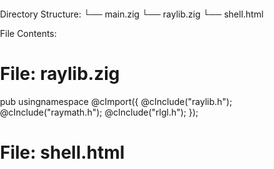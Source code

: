 Directory Structure:
└── main.zig
└── raylib.zig
└── shell.html

File Contents:

File: raylib.zig
================================================
pub usingnamespace @cImport({
    @cInclude("raylib.h");
    @cInclude("raymath.h");
    @cInclude("rlgl.h");
});


File: shell.html
================================================
<!doctype html>
<html lang="en-us">

<head>
	<meta charset="utf-8">
	<meta http-equiv="Content-Type" content="text/html; charset=utf-8">
	<title>15 Game</title>
	<link rel="icon" href="favicon.ico" type="image/x-icon">
	<style>
		body {
			padding: 0;
			margin: 0;
		}

		.emscripten {
			padding-right: 0;
			margin-left: auto;
			margin-right: auto;
			display: block;
		}

		textarea.emscripten {
			font-family: monospace;
			width: 80%;
		}

		div.emscripten {
			text-align: center;
		}

		div.emscripten_border {
			border: 1px solid black;
		}

		/* the canvas *must not* have any border or padding, or mouse coords will be wrong */
		canvas.emscripten {
			border: 0px none;
			background-color: black;
		}

		.spinner {
			height: 50px;
			width: 50px;
			margin: 0px auto;
			-webkit-animation: rotation .8s linear infinite;
			-moz-animation: rotation .8s linear infinite;
			-o-animation: rotation .8s linear infinite;
			animation: rotation 0.8s linear infinite;
			border-left: 10px solid rgb(0, 150, 240);
			border-right: 10px solid rgb(0, 150, 240);
			border-bottom: 10px solid rgb(0, 150, 240);
			border-top: 10px solid rgb(100, 0, 200);
			border-radius: 100%;
			background-color: rgb(200, 100, 250);
		}

		@-webkit-keyframes rotation {
			from {
				-webkit-transform: rotate(0deg);
			}

			to {
				-webkit-transform: rotate(360deg);
			}
		}

		@-moz-keyframes rotation {
			from {
				-moz-transform: rotate(0deg);
			}

			to {
				-moz-transform: rotate(360deg);
			}
		}

		@-o-keyframes rotation {
			from {
				-o-transform: rotate(0deg);
			}

			to {
				-o-transform: rotate(360deg);
			}
		}

		@keyframes rotation {
			from {
				transform: rotate(0deg);
			}

			to {
				transform: rotate(360deg);
			}
		}
	</style>
</head>

<body>
	<figure style="overflow:visible;" id="spinner">
		<div class="spinner"></div>
		<center style="margin-top:0.5em"><strong>emscripten</strong></center>
	</figure>
	<div class="emscripten" id="status">Downloading...</div>
	<div class="emscripten">
		<progress value="0" max="100" id="progress" hidden=1></progress>
	</div>
	<div class="emscripten_border">
		<canvas class="emscripten" id="canvas" oncontextmenu="event.preventDefault()" tabindex=-1></canvas>
	</div>
	<hr />
	<div class="emscripten">
		<input type="checkbox" id="resize">Resize canvas
		<input type="checkbox" id="pointerLock" checked>Lock/hide mouse pointer
		&nbsp;&nbsp;&nbsp;
		<input type="button" value="Fullscreen"
			onclick="Module.requestFullscreen(document.getElementById('pointerLock').checked, 
                                                                                document.getElementById('resize').checked)">
	</div>

	<hr />
	<textarea class="emscripten" id="output" rows="8"></textarea>
	<hr>
	<script type='text/javascript'>
		var statusElement = document.getElementById('status');
		var progressElement = document.getElementById('progress');
		var spinnerElement = document.getElementById('spinner');

		var Module = {
			print: (function () {
				var element = document.getElementById('output');
				if (element) element.value = ''; // clear browser cache
				return (...args) => {
					var text = args.join(' ');
					// These replacements are necessary if you render to raw HTML
					//text = text.replace(/&/g, "&amp;");
					//text = text.replace(/</g, "&lt;");
					//text = text.replace(/>/g, "&gt;");
					//text = text.replace('\n', '<br>', 'g');
					console.log(text);
					if (element) {
						element.value += text + "\n";
						element.scrollTop = element.scrollHeight; // focus on bottom
					}
				};
			})(),
			canvas: (() => {
				var canvas = document.getElementById('canvas');

				// As a default initial behavior, pop up an alert when webgl context is lost. To make your
				// application robust, you may want to override this behavior before shipping!
				// See http://www.khronos.org/registry/webgl/specs/latest/1.0/#5.15.2
				canvas.addEventListener("webglcontextlost", (e) => {alert('WebGL context lost. You will need to reload the page.'); e.preventDefault();}, false);
				canvas.addEventListener("keydown", (e) => {
					if (["Space", "ArrowUp", "ArrowDown", "ArrowLeft", "ArrowRight", "F1", "F3", "F5"].indexOf(e.code) > -1) {
						e.preventDefault();
					}
				}, false);
				canvas.focus();

				return canvas;
			})(),
			setStatus: (text) => {
				if (!Module.setStatus.last) Module.setStatus.last = {time: Date.now(), text: ''};
				if (text === Module.setStatus.last.text) return;
				var m = text.match(/([^(]+)\((\d+(\.\d+)?)\/(\d+)\)/);
				var now = Date.now();
				if (m && now - Module.setStatus.last.time < 30) return; // if this is a progress update, skip it if too soon
				Module.setStatus.last.time = now;
				Module.setStatus.last.text = text;
				if (m) {
					text = m[1];
					progressElement.value = parseInt(m[2]) * 100;
					progressElement.max = parseInt(m[4]) * 100;
					progressElement.hidden = false;
					spinnerElement.hidden = false;
				} else {
					progressElement.value = null;
					progressElement.max = null;
					progressElement.hidden = true;
					if (!text) spinnerElement.hidden = true;
				}
				statusElement.innerHTML = text;
			},
			totalDependencies: 0,
			monitorRunDependencies: (left) => {
				this.totalDependencies = Math.max(this.totalDependencies, left);
				Module.setStatus(left ? 'Preparing... (' + (this.totalDependencies - left) + '/' + this.totalDependencies + ')' : 'All downloads complete.');
			}
		};
		Module.setStatus('Downloading...');
		window.onerror = () => {
			Module.setStatus('Exception thrown, see JavaScript console');
			spinnerElement.style.display = 'none';
			Module.setStatus = (text) => {
				if (text) console.error('[post-exception status] ' + text);
			};
		};
	</script>
	{{{ SCRIPT }}}
</body>

</html>


File: main.zig
================================================
const rl = @import("raylib.zig");
const std = @import("std");

// Define Car struct
const Car = struct {
    texture: rl.Texture2D,
    position: rl.Vector2,
    speed: i32,
};

// Define Pear struct
const Pear = struct {
    position: rl.Vector2,
    velocity: rl.Vector2,
    lifetime: f32,
};

const SCREEN_WIDTH = 800;
const SCREEN_HEIGHT = 640;

fn drawGrassTexture(texture: rl.Texture2D, offset: f32, side: enum { Left, Right }) void {
    const x = if (side == .Left) 0 else @as(f32, @floatFromInt(@divFloor(SCREEN_WIDTH * 2, 3)));
    rl.DrawTextureRec(texture, rl.Rectangle{ .x = 0, .y = offset, .width = @as(f32, @floatFromInt(@divFloor(SCREEN_WIDTH, 3))), .height = @as(f32, @floatFromInt(SCREEN_HEIGHT)) }, rl.Vector2{ .x = x, .y = -offset }, rl.WHITE);
    rl.DrawTextureRec(texture, rl.Rectangle{ .x = 0, .y = 0, .width = @as(f32, @floatFromInt(@divFloor(SCREEN_WIDTH, 3))), .height = offset }, rl.Vector2{ .x = x, .y = @as(f32, @floatFromInt(SCREEN_HEIGHT)) - offset }, rl.WHITE);
}

// Enhanced collision detection using AABB (Axis-Aligned Bounding Box) algorithm
fn checkCollisionAABB(rect1: rl.Rectangle, rect2: rl.Rectangle) bool {
    return rect1.x < rect2.x + rect2.width and
        rect1.x + rect1.width > rect2.x and
        rect1.y < rect2.y + rect2.height and
        rect1.y + rect1.height > rect2.y;
}

// Enhanced collision detection using SAT (Separating Axis Theorem) algorithm
fn checkCollisionSAT(rect1: rl.Rectangle, rect2: rl.Rectangle) bool {
    const axes = [_]rl.Vector2{
        rl.Vector2{ .x = 1, .y = 0 }, // X-axis
        rl.Vector2{ .x = 0, .y = 1 }, // Y-axis
    };

    for (axes) |axis| {
        const proj1 = projectRectangle(rect1, axis);
        const proj2 = projectRectangle(rect2, axis);

        if (!overlap(proj1, proj2)) {
            return false;
        }
    }

    return true;
}

// Helper function to project a rectangle onto an axis
fn projectRectangle(rect: rl.Rectangle, axis: rl.Vector2) [2]f32 {
    const corners = [_]rl.Vector2{
        rl.Vector2{ .x = rect.x, .y = rect.y },
        rl.Vector2{ .x = rect.x + rect.width, .y = rect.y },
        rl.Vector2{ .x = rect.x, .y = rect.y + rect.height },
        rl.Vector2{ .x = rect.x + rect.width, .y = rect.y + rect.height },
    };

    var min = std.math.inf(f32);
    var max = -std.math.inf(f32);

    for (corners) |corner| {
        const dot = corner.x * axis.x + corner.y * axis.y;
        min = @min(min, dot);
        max = @max(max, dot);
    }

    return [2]f32{ min, max };
}

// Helper function to check if two projections overlap
fn overlap(proj1: [2]f32, proj2: [2]f32) bool {
    return proj1[0] <= proj2[1] and proj1[1] >= proj2[0];
}

// Enhanced collision detection with spatial partitioning using Quadtree
const Quadtree = struct {
    bounds: rl.Rectangle,
    objects: std.ArrayList(rl.Rectangle),
    nodes: [4]?*Quadtree,

    fn init(bounds: rl.Rectangle) Quadtree {
        return Quadtree{
            .bounds = bounds,
            .objects = std.ArrayList(rl.Rectangle).init(std.heap.page_allocator),
            .nodes = [4]?*Quadtree{ null, null, null, null },
        };
    }

    fn insert(self: *Quadtree, rect: rl.Rectangle) !void {
        if (!checkCollisionAABB(rect, self.bounds)) {
            return;
        }

        if (self.objects.items.len < 4) {
            try self.objects.append(rect);
            return;
        }

        if (self.nodes[0] == null) {
            const subWidth = self.bounds.width / 2;
            const subHeight = self.bounds.height / 2;
            const x = self.bounds.x;
            const y = self.bounds.y;

            self.nodes[0] = try std.heap.page_allocator.create(Quadtree);
            self.nodes[0].?.* = Quadtree.init(rl.Rectangle{ .x = x, .y = y, .width = subWidth, .height = subHeight });

            self.nodes[1] = try std.heap.page_allocator.create(Quadtree);
            self.nodes[1].?.* = Quadtree.init(rl.Rectangle{ .x = x + subWidth, .y = y, .width = subWidth, .height = subHeight });

            self.nodes[2] = try std.heap.page_allocator.create(Quadtree);
            self.nodes[2].?.* = Quadtree.init(rl.Rectangle{ .x = x, .y = y + subHeight, .width = subWidth, .height = subHeight });

            self.nodes[3] = try std.heap.page_allocator.create(Quadtree);
            self.nodes[3].?.* = Quadtree.init(rl.Rectangle{ .x = x + subWidth, .y = y + subHeight, .width = subWidth, .height = subHeight });
        }

        for (self.nodes) |node| {
            try node.?.insert(rect);
        }
    }

    fn query(self: *Quadtree, rect: rl.Rectangle, found: *std.ArrayList(rl.Rectangle)) !void {
        if (!checkCollisionAABB(rect, self.bounds)) {
            return;
        }

        for (self.objects.items) |obj| {
            if (checkCollisionAABB(rect, obj)) {
                try found.append(obj);
            }
        }

        if (self.nodes[0] != null) {
            for (self.nodes) |node| {
                try node.?.query(rect, found);
            }
        }
    }
};

// Replace the existing collision detection in handleCarCollision with the enhanced version
fn handleCarCollision(playerCar: *Car, otherCar: rl.Vector2, otherCarSize: rl.Vector2, vulnerable: *bool, lives: *i32, carCrash: rl.Sound, pears: *std.ArrayList(Pear), rand: std.Random) !void {
    const rec1 = rl.Rectangle{
        .x = playerCar.position.x,
        .y = playerCar.position.y,
        .width = @floatFromInt(playerCar.texture.width),
        .height = @floatFromInt(playerCar.texture.height),
    };

    const rec2 = rl.Rectangle{
        .x = otherCar.x,
        .y = otherCar.y,
        .width = otherCarSize.x,
        .height = otherCarSize.y,
    };

    if (checkCollisionSAT(rec1, rec2)) {
        if (vulnerable.*) {
            lives.* -= 1;
            vulnerable.* = false;
            rl.PlaySound(carCrash);

            try pears.append(Pear{
                .position = rl.Vector2{
                    .x = playerCar.position.x,
                    .y = playerCar.position.y,
                },
                .velocity = rl.Vector2{
                    .x = rand.float(f32) * 200 - 100,
                    .y = rand.float(f32) * 100 + 50,
                },
                .lifetime = 3.0,
            });
        }
        playerCar.position.y -= @as(f32, @floatFromInt(playerCar.texture.height)) - 10;
    }
}

fn updateCarPosition(carPos: *rl.Vector2, carSpeed: *f32, rand: std.Random, carsTextures: rl.Texture2D) void {
    carPos.y += carSpeed.*;

    if (carPos.y > @as(f32, @floatFromInt(SCREEN_HEIGHT))) {
        carPos.y = -@as(f32, @floatFromInt(carsTextures.height));

        carPos.x = @as(f32, @floatFromInt(SCREEN_WIDTH)) / 3 +
            rand.float(f32) * @as(f32, @floatFromInt(SCREEN_WIDTH)) / 3;

        carSpeed.* = @as(f32, @floatFromInt(rand.intRangeAtMost(i32, 6, 10)));
    }
}

fn drawGameStats(score: i32, lives: i32) !void {
    rl.DrawRectangle(10, 10, 100, 75, rl.SKYBLUE);
    rl.DrawRectangleLines(10, 10, 100, 75, rl.SKYBLUE);

    rl.DrawFPS(710, 10);
    rl.DrawText("Game Stats", 20, 20, 10, rl.BLACK);

    var scoring: [20]u8 = undefined;
    const scoreText = try std.fmt.bufPrintZ(&scoring, "Score: {d}/1000", .{score});
    rl.DrawText(scoreText, 20, 40, 10, rl.DARKGRAY);
    var livesScoring: [20]u8 = undefined;
    const livesText = try std.fmt.bufPrintZ(&livesScoring, "Lives: {d}/9", .{lives});
    rl.DrawText(livesText, 20, 60, 10, rl.DARKGRAY);
}

fn updatePears(pears: *std.ArrayList(Pear), deltaTime: f32) !void {
    var i: usize = 0;
    while (i < pears.items.len) {
        var pear = &pears.items[i];
        pear.position.x += pear.velocity.x * deltaTime;
        pear.position.y += pear.velocity.y * deltaTime;
        pear.velocity.y += 500 * deltaTime; // Add gravity
        pear.lifetime -= deltaTime;

        if (pear.lifetime <= 0 or pear.position.y > SCREEN_HEIGHT) {
            _ = pears.swapRemove(i);
        } else {
            i += 1;
        }
    }
}

pub fn main() anyerror!void {

    // Initialize window
    rl.InitWindow(SCREEN_WIDTH, SCREEN_HEIGHT, "Tiny Car Game");
    defer rl.CloseWindow(); // Ensure window is closed when function exits

    // Initialize Audio
    rl.InitAudioDevice();
    defer rl.CloseAudioDevice();

    rl.SetTargetFPS(60); // Set target frame rate

    // Load car texture
    const carTexture = rl.LoadTexture("resources/textures/car.png");
    defer rl.UnloadTexture(carTexture);

    // Load pear texture
    const pearTexture = rl.LoadTexture("resources/textures/pear.png");
    defer rl.UnloadTexture(pearTexture);

    // Initialize pears list
    var pears = std.ArrayList(Pear).init(std.heap.page_allocator);
    defer pears.deinit();

    // // Initialize player car
    var car = Car{ .texture = carTexture, .position = rl.Vector2{
        .x = @as(f32, @floatFromInt(SCREEN_WIDTH)) / 2 - @as(f32, @floatFromInt(carTexture.width)) / 2,
        .y = @as(f32, @floatFromInt(SCREEN_HEIGHT)) * 3 / 5,
    }, .speed = 2 };

    try std.io.getStdOut().writer().print("Car {any}/n", .{car});
    const speedMovement = 4;

    // Load trees texture
    const treesTexture = rl.LoadTexture("resources/textures/trees.png");
    defer rl.UnloadTexture(treesTexture);

    // Define source rectangles for trees
    var sourceRects = [_]rl.Rectangle{.{
        .width = 48,
        .height = 48,
        .x = 0,
        .y = 0,
    }} ** 3;
    for (&sourceRects, 0..) |*rect, i| {
        rect.x = @as(f32, @floatFromInt(i)) * rect.width;
    }

    // Randomize positions of trees
    const treesNum = rl.GetRandomValue(10, 27);
    var treesPos = try std.ArrayList(rl.Vector2).initCapacity(std.heap.page_allocator, @intCast(treesNum));
    defer treesPos.deinit();

    var i: usize = 0;

    while (i < treesNum) : (i += 1) {
        var pos = rl.Vector2{ .x = if (i < @divFloor(treesNum, 2))
            @as(f32, @floatFromInt(rl.GetRandomValue(1, SCREEN_WIDTH / 3)))
        else
            @as(f32, @floatFromInt(rl.GetRandomValue(2 * SCREEN_WIDTH / 3, SCREEN_WIDTH))), .y = @as(f32, @floatFromInt(rl.GetRandomValue(0, SCREEN_HEIGHT - @as(i32, treesTexture.height)))) };

        // Adjust tree position if it's too close to the edge
        if (i < @divFloor(treesNum, 2) and pos.x + @as(f32, @floatFromInt(treesTexture.width)) / 3 > @as(f32, @floatFromInt(SCREEN_WIDTH)) / 3) {
            pos.x -= @as(f32, @floatFromInt(treesTexture.width)) / 3;
        } else if (i >= @divFloor(treesNum, 2) and pos.x + @as(f32, @floatFromInt(treesTexture.width)) / 3 > @as(f32, @floatFromInt(SCREEN_WIDTH))) {
            pos.x -= @as(f32, @floatFromInt(treesTexture.width)) / 3;
        }

        try treesPos.append(pos);
    }

    // Load cars texture
    const carsTextures = rl.LoadTexture("resources/textures/cars.png");
    defer rl.UnloadTexture(carsTextures);

    // Load grass texture
    const grassTexture = rl.LoadTexture("resources/textures/grass.png");
    defer rl.UnloadTexture(grassTexture);

    // Variable to track grass scroll offset
    var grassScrollOffset: f32 = 0;

    // Load road texture
    const roadTexture = rl.LoadTexture("resources/textures/road.png");
    defer rl.UnloadTexture(roadTexture);

    // Define source rectangles for cars
    var sourcesRectsCars: [6]rl.Rectangle = [_]rl.Rectangle{.{ .width = 16, .height = 24, .x = 0, .y = 0 }} ** 6;
    var carsPos: [6]rl.Vector2 = [_]rl.Vector2{.{ .x = 0, .y = 0 }} ** 6;
    var carsSpeed: [6]f32 = [_]f32{0} ** 6;

    // Initialize random number generator
    var prng = std.Random.DefaultPrng.init(@intCast(std.time.milliTimestamp()));
    var rand = prng.random();

    // Initialize cars positions and speeds
    for (&sourcesRectsCars, 0..) |*rect, j| {
        rect.x = @as(f32, @floatFromInt(j)) * rect.width;

        carsPos[j].x = @as(f32, @floatFromInt(SCREEN_WIDTH)) / 3 +
            rand.float(f32) * @as(f32, @floatFromInt(SCREEN_WIDTH)) / 3;

        carsPos[j].y = @as(f32, @floatFromInt(rand.intRangeAtMost(i32, 0, SCREEN_HEIGHT - @as(i32, carsTextures.height))));
        carsSpeed[j] = @as(f32, @floatFromInt(rand.intRangeAtMost(i32, 6, 10)));
    }

    // Load audio
    const backgroundMusic = rl.LoadMusicStream("resources/sound/speeding.mp3");
    defer rl.UnloadMusicStream(backgroundMusic);

    const carBrake = rl.LoadSound("resources/sound/brake.mp3");
    defer rl.UnloadSound(carBrake);
    rl.SetSoundVolume(carBrake, 0.3); // Set volume to 30%

    const carCrash = rl.LoadSound("resources/sound/car-crash.mp3");
    defer rl.UnloadSound(carCrash);
    rl.SetSoundVolume(carCrash, 0.1); // Set volume to 30%

    // Define rectangle covering the entire screen
    const rmuteScreen = rl.Rectangle{
        .x = 0,
        .y = 0,
        .width = @as(f32, @floatFromInt(SCREEN_WIDTH)),
        .height = @as(f32, @floatFromInt(SCREEN_HEIGHT)),
    };

    // Initialize game state variables
    var lives: i32 = 9;
    var score: i32 = 0;
    var time: f64 = 0;
    var vulnerableTime: f64 = 0;
    var gaveOver: bool = false;
    var gameWon: bool = false;
    var vulnerable: bool = true;

    rl.PlayMusicStream(backgroundMusic);

    // Main game loop
    while (!rl.WindowShouldClose()) {
        // Update game state
        if (!gaveOver) {
            const deltaTime = rl.GetFrameTime();

            // Update grass scroll offset
            grassScrollOffset += @as(f32, @floatFromInt(car.speed));
            if (grassScrollOffset >= @as(f32, @floatFromInt(grassTexture.height))) {
                grassScrollOffset -= @as(f32, @floatFromInt(grassTexture.height));
            }

            // Update pears
            try updatePears(&pears, deltaTime);

            // Handle player input
            if (rl.IsKeyDown(rl.KEY_H)) {
                car.position.x = @max(car.position.x - @as(f32, @floatFromInt(car.speed)), @as(f32, @floatFromInt(SCREEN_WIDTH)) / 3);
            } else if (rl.IsKeyDown(rl.KEY_L)) {
                car.position.x = @min(car.position.x + @as(f32, @floatFromInt(car.speed)), @as(f32, @floatFromInt(SCREEN_WIDTH)) * 2 / 3 - @as(f32, @floatFromInt(car.texture.width)));
            } else if (rl.IsKeyDown(rl.KEY_K)) {
                car.position.y = @max(car.position.y - @as(f32, @floatFromInt(car.speed)), 0);
            } else if (rl.IsKeyDown(rl.KEY_J)) {
                rl.PlaySound(carBrake);
                car.position.y = @min(car.position.y + @as(f32, @floatFromInt(car.speed)), @as(f32, @floatFromInt(SCREEN_HEIGHT)) - @as(f32, @floatFromInt(car.texture.height)));
            }

            // Update trees positions
            for (treesPos.items) |*treePos| {
                treePos.y += @as(f32, @floatFromInt(car.speed));
                if (treePos.y > @as(f32, @floatFromInt(SCREEN_HEIGHT))) {
                    treePos.y = -@as(f32, @floatFromInt(treesTexture.height));
                }
            }

            // Update other cars positions and check for collisions
            for (&carsPos, 0..) |*carPos, k| {
                updateCarPosition(carPos, &carsSpeed[k], rand, carsTextures);

                // Check if the player's car has passed the other cars
                if (car.position.y < carPos.y + @as(f32, @floatFromInt(carsTextures.height)) and car.position.y + @as(f32, @floatFromInt(car.texture.height)) > carPos.y + @as(f32, @floatFromInt(carsTextures.height))) {
                    // Player's car has passed this car
                    score += 1;
                }

                try handleCarCollision(&car, carPos.*, rl.Vector2{ .x = @as(f32, @floatFromInt(carsTextures.width)) / 6, .y = @floatFromInt(carsTextures.height) }, &vulnerable, &lives, carCrash, &pears, rand);
            }

            // Handle vulnerability period after collision
            if (!vulnerable) {
                vulnerableTime += rl.GetFrameTime();
                if (vulnerableTime > 1) {
                    vulnerable = true;
                    vulnerableTime = 0;
                }
            }

            // Check for game over condition
            if (lives < 0) {
                gaveOver = true;
            }

            // Adjust car speed based on position
            if (car.position.x < @as(f32, @floatFromInt(SCREEN_WIDTH)) / 3 or car.position.x + @as(f32, @floatFromInt(car.texture.width)) > @as(f32, @floatFromInt(SCREEN_WIDTH)) * 2 / 3) {
                car.speed = speedMovement / 2;
            } else {
                car.speed = speedMovement;
            }

            // Update score
            time += rl.GetFrameTime();
            if (time > 1) {
                score += 1;
                time = 0;
            }

            // Check for win conditionmain
            if (score > 999) {
                gameWon = true;
                gaveOver = true;
            }
        }

        // Play background music
        rl.UpdateMusicStream(backgroundMusic);

        // Draw game elements
        rl.BeginDrawing();
        defer rl.EndDrawing();

        rl.ClearBackground(rl.WHITE);
        rl.DrawTexture(carTexture, @divFloor(SCREEN_WIDTH, 2) - @divFloor(carTexture.width, 2), @divFloor(SCREEN_HEIGHT, 2) - @divFloor(carTexture.height, 2), rl.WHITE);

        // Draw background

        // Draw grass textures
        drawGrassTexture(grassTexture, grassScrollOffset, .Left);
        drawGrassTexture(grassTexture, grassScrollOffset, .Right);

        // Draw road texture (middle)
        rl.DrawRectangle(@divFloor(SCREEN_WIDTH, 3), 0, @divFloor(SCREEN_WIDTH, 3), SCREEN_HEIGHT, rl.GRAY);

        // Draw player car
        if (!vulnerable) {
            const col = rl.Color{
                .r = 0,
                .g = 0,
                .b = 0,
                .a = 0,
            };
            rl.DrawTexture(car.texture, @intFromFloat(car.position.x), @intFromFloat(car.position.y), col);
        } else {
            rl.DrawTexture(car.texture, @intFromFloat(car.position.x), @intFromFloat(car.position.y), rl.WHITE);
        }

        // Draw other cars
        for (sourcesRectsCars, 0..) |sourceRectCar, m| {
            rl.DrawTextureRec(carsTextures, sourceRectCar, carsPos[m], rl.WHITE);
        }

        // Draw trees
        for (treesPos.items, 0..) |treePos, n| {
            rl.DrawTextureRec(treesTexture, sourceRects[n % 3], treePos, rl.WHITE);
        }

        // Draw pears
        for (pears.items) |pear| {
            const alpha = @as(u8, @intFromFloat(@min(pear.lifetime / 3.0, 1.0) * 255));
            const color = rl.Color{ .r = 255, .g = 255, .b = 255, .a = alpha };
            rl.DrawTexture(pearTexture, @intFromFloat(pear.position.x), @intFromFloat(pear.position.y), color);
        }

        try drawGameStats(score, lives);

        // Draw game over screen
        if (gaveOver) {
            const color = rl.Color{ .r = 0, .g = 0, .b = 0, .a = 180 };
            rl.DrawRectangle(@intFromFloat(rmuteScreen.x), @intFromFloat(rmuteScreen.y), @intFromFloat(rmuteScreen.width), @intFromFloat(rmuteScreen.height), color);
            if (gameWon) {
                rl.DrawText("You Won!!", @divFloor(SCREEN_WIDTH - rl.MeasureText("You Won!!", 90), 2), @divFloor(SCREEN_HEIGHT, 2) - 45, 90, rl.WHITE);
            } else {
                rl.DrawText("Game Over!!", @divFloor(SCREEN_WIDTH - rl.MeasureText("Game Over!!", 90), 2), @divFloor(SCREEN_HEIGHT, 2) - 45, 90, rl.WHITE);
            }
        }
    }
}


Summary:
Total files: 3
Total size: 25284 bytes

**Physics Engine**:
   - Implement a basic physics engine to handle more realistic movements, such as acceleration, deceleration, and momentum.
   - Add **gravity** and **friction** effects to make the car and other objects behave more naturally.

Implementing a physics engine in a game like "Tiny Car Game" involves simulating realistic movements such as acceleration, deceleration, and momentum. Additionally, incorporating gravity and friction will make the car and other objects behave more naturally. Below is an optimized implementation of a physics engine in Zig, along with documentation explaining the design choices.

### Physics Engine Implementation

```zig
const rl = @import("raylib.zig");
const std = @import("std");

// Define Physics struct to encapsulate physics-related properties
const Physics = struct {
    velocity: rl.Vector2,
    acceleration: rl.Vector2,
    mass: f32,
    friction: f32,
    gravity: f32,

    // Initialize physics properties
    fn init(mass: f32, friction: f32, gravity: f32) Physics {
        return Physics{
            .velocity = rl.Vector2{ .x = 0, .y = 0 },
            .acceleration = rl.Vector2{ .x = 0, .y = 0 },
            .mass = mass,
            .friction = friction,
            .gravity = gravity,
        };
    }

    // Update the physics state based on forces and time
    fn update(self: *Physics, deltaTime: f32) void {
        // Apply gravity
        self.velocity.y += self.gravity * deltaTime;

        // Apply friction
        self.velocity.x *= 1.0 - self.friction * deltaTime;
        self.velocity.y *= 1.0 - self.friction * deltaTime;

        // Update velocity based on acceleration
        self.velocity.x += self.acceleration.x * deltaTime;
        self.velocity.y += self.acceleration.y * deltaTime;

        // Reset acceleration for the next frame
        self.acceleration = rl.Vector2{ .x = 0, .y = 0 };
    }

    // Apply a force to the object
    fn applyForce(self: *Physics, force: rl.Vector2) void {
        self.acceleration.x += force.x / self.mass;
        self.acceleration.y += force.y / self.mass;
    }
};

// Modify the Car struct to include physics
const Car = struct {
    texture: rl.Texture2D,
    position: rl.Vector2,
    physics: Physics,
};

// Modify the Pear struct to include physics
const Pear = struct {
    position: rl.Vector2,
    physics: Physics,
    lifetime: f32,
};

// Update the car's position based on physics
fn updateCarPhysics(car: *Car, deltaTime: f32) void {
    car.physics.update(deltaTime);
    car.position.x += car.physics.velocity.x * deltaTime;
    car.position.y += car.physics.velocity.y * deltaTime;
}

// Update the pear's position based on physics
fn updatePearPhysics(pear: *Pear, deltaTime: f32) void {
    pear.physics.update(deltaTime);
    pear.position.x += pear.physics.velocity.x * deltaTime;
    pear.position.y += pear.physics.velocity.y * deltaTime;
}

// Example usage in the main game loop
pub fn main() anyerror!void {
    // Initialize window and other resources
    rl.InitWindow(SCREEN_WIDTH, SCREEN_HEIGHT, "Tiny Car Game");
    defer rl.CloseWindow();

    // Initialize car with physics
    var car = Car{
        .texture = rl.LoadTexture("resources/textures/car.png"),
        .position = rl.Vector2{ .x = SCREEN_WIDTH / 2, .y = SCREEN_HEIGHT / 2 },
        .physics = Physics.init(1.0, 0.1, 9.8),
    };

    // Main game loop
    while (!rl.WindowShouldClose()) {
        const deltaTime = rl.GetFrameTime();

        // Handle input to apply forces to the car
        if (rl.IsKeyDown(rl.KEY_H)) {
            car.physics.applyForce(rl.Vector2{ .x = -100, .y = 0 });
        } else if (rl.IsKeyDown(rl.KEY_L)) {
            car.physics.applyForce(rl.Vector2{ .x = 100, .y = 0 });
        } else if (rl.IsKeyDown(rl.KEY_K)) {
            car.physics.applyForce(rl.Vector2{ .x = 0, .y = -100 });
        } else if (rl.IsKeyDown(rl.KEY_J)) {
            car.physics.applyForce(rl.Vector2{ .x = 0, .y = 100 });
        }

        // Update car physics
        updateCarPhysics(&car, deltaTime);

        // Draw game elements
        rl.BeginDrawing();
        defer rl.EndDrawing();

        rl.ClearBackground(rl.WHITE);
        rl.DrawTexture(car.texture, @intFromFloat(car.position.x), @intFromFloat(car.position.y), rl.WHITE);
    }
}
```

### Documentation

#### **Physics Engine Design**

1. **Physics Struct**:
   - **Velocity**: Represents the current speed and direction of the object.
   - **Acceleration**: Represents the rate of change of velocity.
   - **Mass**: Affects how forces influence the object's acceleration (F = ma).
   - **Friction**: Simulates the resistance that slows down the object over time.
   - **Gravity**: Simulates the force pulling the object downward.

2. **Update Method**:
   - **Gravity**: Continuously applies a downward force to simulate gravity.
   - **Friction**: Gradually reduces the velocity to simulate friction.
   - **Velocity Update**: Adjusts the velocity based on the current acceleration.
   - **Acceleration Reset**: Resets acceleration after applying forces to prepare for the next frame.

3. **ApplyForce Method**:
   - **Force Application**: Adds a force to the object, which is divided by the mass to calculate acceleration.

4. **Optimization**:
   - **Delta Time**: Ensures that physics calculations are frame-rate independent by using delta time.
   - **Minimal Calculations**: Only necessary calculations are performed each frame to maintain high performance.

#### **Why This Implementation?**

- **Realism**: The physics engine simulates real-world behaviors like gravity and friction, making the game more immersive.
- **Flexibility**: The `Physics` struct can be reused for different objects (e.g., cars, pears) with different properties.
- **Performance**: The engine is optimized to minimize computational overhead, ensuring smooth gameplay even on lower-end devices.
- **Ease of Use**: The `applyForce` method makes it easy to add new forces (e.g., player input, collisions) without modifying the core physics logic.

### Conclusion

This physics engine provides a robust and efficient way to simulate realistic movements in the "Tiny Car Game." By encapsulating physics properties and behaviors in a reusable struct, the engine is both flexible and easy to integrate into the existing game logic. The use of delta time ensures that the physics calculations are consistent across different frame rates, making the game more stable and predictable.
